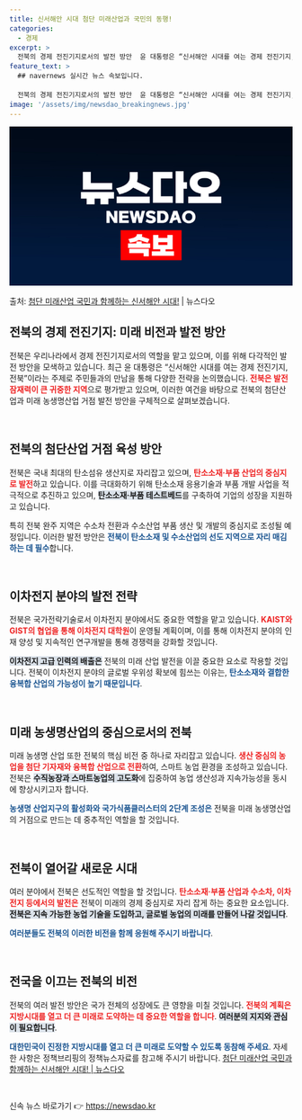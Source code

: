 ```yaml
---
title: 신서해안 시대 첨단 미래산업과 국민의 동행!
categories:
  - 경제
excerpt: >
  전북의 경제 전진기지로서의 발전 방안  윤 대통령은 “신서해안 시대를 여는 경제 전진기지, 전북”이라는 주제…
feature_text: >
  ## navernews 실시간 뉴스 속보입니다.

  전북의 경제 전진기지로서의 발전 방안  윤 대통령은 “신서해안 시대를 여는 경제 전진기지, 전북”이라는 주제…
image: '/assets/img/newsdao_breakingnews.jpg'
---
```


![뉴스다오 속보](/assets/img/newsdao_breakingnews.jpg)

<p>출처: <a href="https://newsdao.kr/4952" rel="dofollow">첨단 미래산업 국민과 함께하는 신서해안 시대!</a> | 뉴스다오</p>

<h2 data-ke-size="size26">전북의 경제 전진기지: 미래 비전과 발전 방안</h2>

<p data-ke-size="size16">전북은 우리나라에서 경제 전진기지로서의 역할을 맡고 있으며, 이를 위해 다각적인 발전 방안을 모색하고 있습니다. 최근 윤 대통령은 “신서해안 시대를 여는 경제 전진기지, 전북”이라는 주제로 주민들과의 만남을 통해 다양한 전략을 논의했습니다. <b><span style="color: #ee2323;">전북은 발전 잠재력이 큰 귀중한 지역</span></b>으로 평가받고 있으며, 이러한 여건을 바탕으로 전북의 첨단산업과 미래 농생명산업 거점 발전 방안을 구체적으로 살펴보겠습니다.</p>

<p data-ke-size="size16">&nbsp;</p>

<h2 data-ke-size="size26">전북의 첨단산업 거점 육성 방안</h2>

<p data-ke-size="size16">전북은 국내 최대의 탄소섬유 생산지로 자리잡고 있으며, <b><span style="color: #ee2323;">탄소소재·부품 산업의 중심지로 발전</span></b>하고 있습니다. 이를 극대화하기 위해 탄소소재 응용기술과 부품 개발 사업을 적극적으로 추진하고 있으며, <b><span style="background-color: #21538527;">탄소소재·부품 테스트베드</span></b>를 구축하여 기업의 성장을 지원하고 있습니다.</p>

<p data-ke-size="size16">특히 전북 완주 지역은 수소차 전환과 수소산업 부품 생산 및 개발의 중심지로 조성될 예정입니다. 이러한 발전 방안은 <b><span style="color: #1a5490;">전북이 탄소소재 및 수소산업의 선도 지역으로 자리 매김하는 데 필수</span></b>합니다.</p>

<p data-ke-size="size16">&nbsp;</p>

<h2 data-ke-size="size26">이차전지 분야의 발전 전략</h2>

<p data-ke-size="size16">전북은 국가전략기술로서 이차전지 분야에서도 중요한 역할을 맡고 있습니다. <b><span style="color: #ee2323;">KAIST와 GIST의 협업을 통해 이차전지 대학원</span></b>이 운영될 계획이며, 이를 통해 이차전지 분야의 인재 양성 및 지속적인 연구개발을 통해 경쟁력을 강화할 것입니다.</p>

<p data-ke-size="size16"><b><span style="background-color: #21538527;">이차전지 고급 인력의 배출은</span></b> 전북의 미래 산업 발전을 이끌 중요한 요소로 작용할 것입니다. 전북이 이차전지 분야의 글로벌 우위성 확보에 힘쓰는 이유는, <b><span style="color: #1a5490;">탄소소재와 결합한 융복합 산업의 가능성이 높기 때문입니다</span></b>.</p>

<p data-ke-size="size16">&nbsp;</p>

<h2 data-ke-size="size26">미래 농생명산업의 중심으로서의 전북</h2>

<p data-ke-size="size16">미래 농생명 산업 또한 전북의 핵심 비전 중 하나로 자리잡고 있습니다. <b><span style="color: #ee2323;">생산 중심의 농업을 첨단 기자재와 융복합 산업으로 전환</span></b>하여, 스마트 농업 환경을 조성하고 있습니다. 전북은 <b><span style="background-color: #21538527;">수직농장과 스마트농업의 고도화</span></b>에 집중하여 농업 생산성과 지속가능성을 동시에 향상시키고자 합니다.</p>

<p data-ke-size="size16"><b><span style="color: #1a5490;">농생명 산업지구의 활성화와 국가식품클러스터의 2단계 조성은</span></b> 전북을 미래 농생명산업의 거점으로 만드는 데 중추적인 역할을 할 것입니다.</p>

<p data-ke-size="size16">&nbsp;</p>

<h2 data-ke-size="size26">전북이 열어갈 새로운 시대</h2>

<p data-ke-size="size16">여러 분야에서 전북은 선도적인 역할을 할 것입니다. <b><span style="color: #ee2323;">탄소소재·부품 산업과 수소차, 이차전지 등에서의 발전은</span></b> 전북이 미래의 경제 중심지로 자리 잡게 하는 중요한 요소입니다. <b><span style="background-color: #21538527;">전북은 지속 가능한 농업 기술을 도입하고, 글로벌 농업의 미래를 만들어 나갈 것입니다</span></b>.</p>

<p data-ke-size="size16"><b><span style="color: #1a5490;">여러분들도 전북의 이러한 비전을 함께 응원해 주시기 바랍니다</span></b>.</p>

<p data-ke-size="size16">&nbsp;</p>

<h2 data-ke-size="size26">전국을 이끄는 전북의 비전</h2>

<p data-ke-size="size16">전북의 여러 발전 방안은 국가 전체의 성장에도 큰 영향을 미칠 것입니다. <b><span style="color: #ee2323;">전북의 계획은 지방시대를 열고 더 큰 미래로 도약하는 데 중요한 역할을 합니다</span></b>. <b><span style="background-color: #21538527;">여러분의 지지와 관심이 필요합니다</span></b>.</p>

<p data-ke-size="size16"><b><span style="color: #1a5490;">대한민국이 진정한 지방시대를 열고 더 큰 미래로 도약할 수 있도록 동참해 주세요</span></b>. 자세한 사항은 정책브리핑의 정책뉴스자료를 참고해 주시기 바랍니다. <a href="https://newsdao.kr/4952">첨단 미래산업 국민과 함께하는 신서해안 시대! | 뉴스다오</a></p>

<p data-ke-size="size16">&nbsp;</p> 

신속 뉴스 바로가기 👉 <a href="https://newsdao.kr" rel="dofollow">https://newsdao.kr</a>



